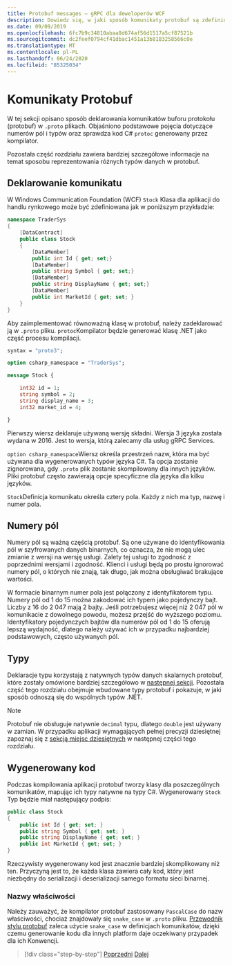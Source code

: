 ```yaml
---
title: Protobuf messages — gRPC dla deweloperów WCF
description: Dowiedz się, w jaki sposób komunikaty protobuf są zdefiniowane w IDL i generowane w języku C#.
ms.date: 09/09/2019
ms.openlocfilehash: 6fc7b9c34810abaa8d674af56d1517a5cf87521b
ms.sourcegitcommit: dc2feef0794cf41dbac1451a13b8183258566c0e
ms.translationtype: MT
ms.contentlocale: pl-PL
ms.lasthandoff: 06/24/2020
ms.locfileid: "85325034"
---
```

# <a name="protobuf-messages"></a>Komunikaty Protobuf

W tej sekcji opisano sposób deklarowania komunikatów buforu protokołu (protobuf) w `.proto` plikach. Objaśniono podstawowe pojęcia dotyczące numerów pól i typów oraz sprawdza kod C# `protoc` generowany przez kompilator.

Pozostała część rozdziału zawiera bardziej szczegółowe informacje na temat sposobu reprezentowania różnych typów danych w protobuf.

## <a name="declaring-a-message"></a>Deklarowanie komunikatu

W Windows Communication Foundation (WCF) `Stock` Klasa dla aplikacji do handlu rynkowego może być zdefiniowana jak w poniższym przykładzie:

```csharp
namespace TraderSys
{
    [DataContract]
    public class Stock
    {
        [DataMember]
        public int Id { get; set;}
        [DataMember]
        public string Symbol { get; set;}
        [DataMember]
        public string DisplayName { get; set;}
        [DataMember]
        public int MarketId { get; set; }
    }
}
```

Aby zaimplementować równoważną klasę w protobuf, należy zadeklarować ją w `.proto` pliku. `protoc`Kompilator będzie generować klasę .NET jako część procesu kompilacji.

```protobuf
syntax = "proto3";

option csharp_namespace = "TraderSys";

message Stock {

    int32 id = 1;
    string symbol = 2;
    string display_name = 3;
    int32 market_id = 4;

}  
```

Pierwszy wiersz deklaruje używaną wersję składni. Wersja 3 języka została wydana w 2016. Jest to wersja, którą zalecamy dla usług gRPC Services.

`option csharp_namespace`Wiersz określa przestrzeń nazw, która ma być używana dla wygenerowanych typów języka C#. Ta opcja zostanie zignorowana, gdy `.proto` plik zostanie skompilowany dla innych języków. Pliki protobuf często zawierają opcje specyficzne dla języka dla kilku języków.

`Stock`Definicja komunikatu określa cztery pola. Każdy z nich ma typ, nazwę i numer pola.

## <a name="field-numbers"></a>Numery pól

Numery pól są ważną częścią protobuf. Są one używane do identyfikowania pól w szyfrowanych danych binarnych, co oznacza, że nie mogą ulec zmianie z wersji na wersję usługi. Zalety tej usługi to zgodność z poprzednimi wersjami i zgodność. Klienci i usługi będą po prostu ignorować numery pól, o których nie znają, tak długo, jak można obsługiwać brakujące wartości.

W formacie binarnym numer pola jest połączony z identyfikatorem typu. Numery pól od 1 do 15 można zakodować ich typem jako pojedynczy bajt. Liczby z 16 do 2 047 mają 2 bajty. Jeśli potrzebujesz więcej niż 2 047 pól w komunikacie z dowolnego powodu, możesz przejść do wyższego poziomu. Identyfikatory pojedynczych bajtów dla numerów pól od 1 do 15 oferują lepszą wydajność, dlatego należy używać ich w przypadku najbardziej podstawowych, często używanych pól.

## <a name="types"></a>Typy

Deklaracje typu korzystają z natywnych typów danych skalarnych protobuf, które zostały omówione bardziej szczegółowo w [następnej sekcji](protobuf-data-types.md). Pozostała część tego rozdziału obejmuje wbudowane typy protobuf i pokazuje, w jaki sposób odnoszą się do wspólnych typów .NET.

> [!NOTE]
> Protobuf nie obsługuje natywnie `decimal` typu, dlatego `double` jest używany w zamian. W przypadku aplikacji wymagających pełnej precyzji dziesiętnej zapoznaj się z [sekcją miejsc dziesiętnych](protobuf-data-types.md#decimals) w następnej części tego rozdziału.

## <a name="the-generated-code"></a>Wygenerowany kod

Podczas kompilowania aplikacji protobuf tworzy klasy dla poszczególnych komunikatów, mapując ich typy natywne na typy C#. Wygenerowany `Stock` Typ będzie miał następujący podpis:

```csharp
public class Stock
{
    public int Id { get; set; }
    public string Symbol { get; set; }
    public string DisplayName { get; set; }
    public int MarketId { get; set; }
}
```

Rzeczywisty wygenerowany kod jest znacznie bardziej skomplikowany niż ten. Przyczyną jest to, że każda klasa zawiera cały kod, który jest niezbędny do serializacji i deserializacji samego formatu sieci binarnej.

### <a name="property-names"></a>Nazwy właściwości

Należy zauważyć, że kompilator protobuf zastosowany `PascalCase` do nazw właściwości, chociaż znajdowały się `snake_case` w `.proto` pliku. [Przewodnik stylu protobuf](https://developers.google.com/protocol-buffers/docs/style) zaleca użycie `snake_case` w definicjach komunikatów, dzięki czemu generowanie kodu dla innych platform daje oczekiwany przypadek dla ich Konwencji.

>[!div class="step-by-step"]
>[Poprzedni](protocol-buffers.md) 
> [Dalej](protobuf-data-types.md)
